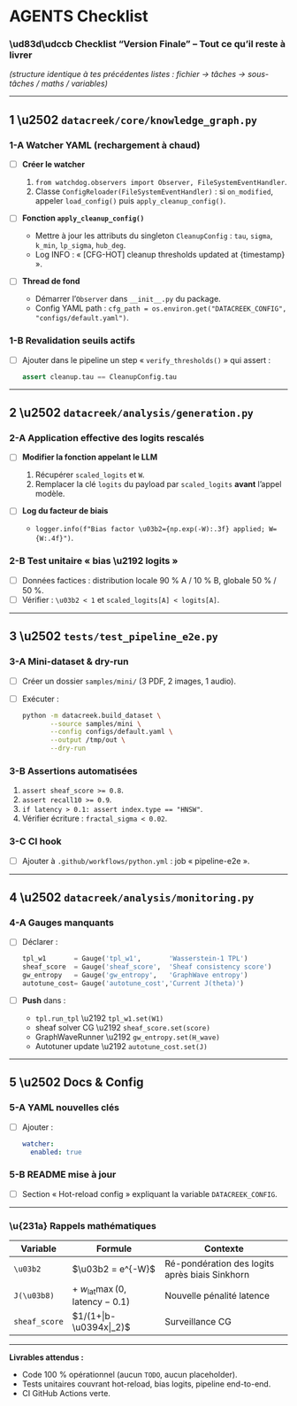 # AGENTS Checklist

### \ud83d\udccb Checklist “Version Finale” – Tout ce qu’il reste à livrer

*(structure identique à tes précédentes listes : fichier → tâches → sous-tâches / maths / variables)*

---

## 1 \u2502 `datacreek/core/knowledge_graph.py`

### 1-A  Watcher YAML (rechargement à chaud)

* [ ] **Créer le watcher**

  1. `from watchdog.observers import Observer, FileSystemEventHandler`.
  2. Classe `ConfigReloader(FileSystemEventHandler)` : si `on_modified`, appeler `load_config()` puis `apply_cleanup_config()`.
* [ ] **Fonction `apply_cleanup_config()`**

  * Mettre à jour les attributs du singleton `CleanupConfig` : `tau`, `sigma`, `k_min`, `lp_sigma`, `hub_deg`.
  * Log INFO : « [CFG-HOT] cleanup thresholds updated at {timestamp} ».
* [ ] **Thread de fond**

  * Démarrer l’`Observer` dans `__init__.py` du package.
  * Config YAML path : `cfg_path = os.environ.get("DATACREEK_CONFIG", "configs/default.yaml")`.

### 1-B  Revalidation seuils actifs

* [ ] Ajouter dans le pipeline un step « `verify_thresholds()` » qui assert :

  ```python
  assert cleanup.tau == CleanupConfig.tau
  ```

---

## 2 \u2502 `datacreek/analysis/generation.py`

### 2-A  Application effective des logits rescalés

* [ ] **Modifier la fonction appelant le LLM**

  1. Récupérer `scaled_logits` et `W`.
  2. Remplacer la clé `logits` du payload par `scaled_logits` **avant** l’appel modèle.
* [ ] **Log du facteur de biais**

  * `logger.info(f"Bias factor \u03b2={np.exp(-W):.3f} applied; W={W:.4f}")`.

### 2-B  Test unitaire « bias \u2192 logits »

* [ ] Données factices : distribution locale 90 \% A / 10 \% B, globale 50 \% / 50 \%.
* [ ] Vérifier : `\u03b2 < 1` et `scaled_logits[A] < logits[A]`.

---

## 3 \u2502 `tests/test_pipeline_e2e.py`

### 3-A  Mini-dataset & dry-run

* [ ] Créer un dossier `samples/mini/` (3 PDF, 2 images, 1 audio).
* [ ] Exécuter :

  ```bash
  python -m datacreek.build_dataset \
         --source samples/mini \
         --config configs/default.yaml \
         --output /tmp/out \
         --dry-run
  ```

### 3-B  Assertions automatisées

1. `assert sheaf_score >= 0.8`.
2. `assert recall10 >= 0.9`.
3. `if latency > 0.1: assert index.type == "HNSW"`.
4. Vérifier écriture : `fractal_sigma < 0.02`.

### 3-C  CI hook

* [ ] Ajouter à `.github/workflows/python.yml` : job « pipeline-e2e ».

---

## 4 \u2502 `datacreek/analysis/monitoring.py`

### 4-A  Gauges manquants

* [ ] Déclarer :

  ```python
  tpl_w1       = Gauge('tpl_w1',       'Wasserstein-1 TPL')
  sheaf_score  = Gauge('sheaf_score',  'Sheaf consistency score')
  gw_entropy   = Gauge('gw_entropy',   'GraphWave entropy')
  autotune_cost= Gauge('autotune_cost','Current J(theta)')
  ```
* [ ] **Push** dans :

  * `tpl.run_tpl` \u2192 `tpl_w1.set(W1)`
  * sheaf solver CG \u2192 `sheaf_score.set(score)`
  * GraphWaveRunner \u2192 `gw_entropy.set(H_wave)`
  * Autotuner update \u2192 `autotune_cost.set(J)`

---

## 5 \u2502 Docs & Config

### 5-A  YAML nouvelles clés

* [ ] Ajouter :

  ```yaml
  watcher:
    enabled: true
  ```

### 5-B  README mise à jour

* [ ] Section « Hot-reload config » expliquant la variable `DATACREEK_CONFIG`.

---

### \u{231a} Rappels mathématiques

| Variable      | Formule                                        | Contexte                                       |
| ------------- | ---------------------------------------------- | ---------------------------------------------- |
| `\u03b2`           | $\u03b2 = e^{-W}$                                   | Ré-pondération des logits après biais Sinkhorn |
| `J(\u03b8)`        | $+\; w_{\text{lat}}\max(0,\text{latency}-0.1)$ | Nouvelle pénalité latence                      |
| `sheaf_score` | $1/(1+\|b-\u0394x\|_2)$                             | Surveillance CG                                |

---

**Livrables attendus :**

* Code 100 % opérationnel (aucun `TODO`, aucun placeholder).
* Tests unitaires couvrant hot-reload, bias logits, pipeline end-to-end.
* CI GitHub Actions verte.

